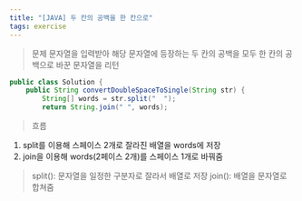 ```yaml
---
title: "[JAVA] 두 칸의 공백을 한 칸으로"
tags: exercise
---
```


>문제
문자열을 입력받아 해당 문자열에 등장하는 두 칸의 공백을 모두 한 칸의 공백으로 바꾼 문자열을 리턴

```java
public class Solution {
	public String convertDoubleSpaceToSingle(String str) {
		String[] words = str.split("  ");
		return String.join(" ", words);
```
>흐름
1. split를 이용해 스페이스 2개로 잘라진 배열을 words에 저장
2. join을 이용해 words(2페이스 2개)를 스페이스 1개로 바꿔줌

>split(): 문자열을 일정한 구분자로 잘라서 배열로 저장
>join(): 배열을 문자열로 합쳐줌

